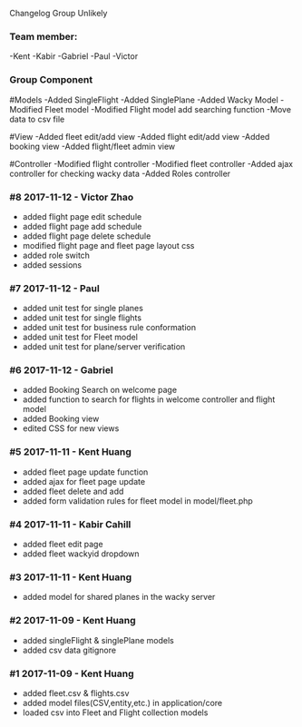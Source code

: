 Changelog
Group Unlikely

### Team member:
-Kent
-Kabir
-Gabriel
-Paul
-Victor

### Group Component
#Models
-Added SingleFlight
-Added SinglePlane
-Added Wacky Model
-Modified Fleet model
-Modified Flight model add searching function
-Move data to csv file

#View
-Added fleet edit/add view
-Added flight edit/add view
-Added booking view
-Added flight/fleet admin view

#Controller
-Modified flight controller
-Modified fleet controller
-Added ajax controller for checking wacky data
-Added Roles controller

### #8 2017-11-12 - Victor Zhao
- added flight page edit schedule
- added flight page add schedule
- added flight page delete schedule
- modified flight page and fleet page layout css
- added role switch
- added sessions

### #7 2017-11-12 - Paul
- added unit test for single planes
- added unit test for single flights
- added unit test for business rule conformation
- added unit test for Fleet model
- added unit test for plane/server verification

### #6 2017-11-12 - Gabriel
- added Booking Search on welcome page
- added function to search for flights in welcome controller and flight model
- added Booking view 
- edited CSS for new views

### #5 2017-11-11 - Kent Huang
- added fleet page update function
- added ajax for fleet page update
- added fleet delete and add
- added form validation rules for fleet model in model/fleet.php

### #4 2017-11-11 - Kabir Cahill
- added fleet edit page
- added fleet wackyid dropdown

### #3 2017-11-11 - Kent Huang
- added model for shared planes in the wacky server


### #2 2017-11-09 - Kent Huang
- added singleFlight & singlePlane models
- added csv data gitignore

### #1 2017-11-09 - Kent Huang
- added fleet.csv & flights.csv
- added model files(CSV,entity,etc.) in application/core 
- loaded csv into Fleet and Flight collection models


